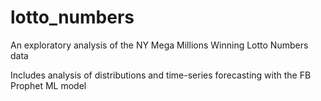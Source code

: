 # lotto_numbers
An exploratory analysis of the NY Mega Millions Winning Lotto Numbers data

Includes analysis of distributions and time-series forecasting with the FB Prophet ML model
